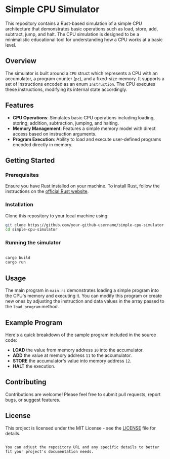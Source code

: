 # Simple CPU Simulator

This repository contains a Rust-based simulation of a simple CPU architecture that demonstrates basic operations such as load, store, add, subtract, jump, and halt. The CPU simulation is designed to be a minimalistic educational tool for understanding how a CPU works at a basic level.

## Overview

The simulator is built around a `CPU` struct which represents a CPU with an accumulator, a program counter (`pc`), and a fixed-size memory. It supports a set of instructions encoded as an enum `Instruction`. The CPU executes these instructions, modifying its internal state accordingly.

## Features

- **CPU Operations**: Simulates basic CPU operations including loading, storing, addition, subtraction, jumping, and halting.
- **Memory Management**: Features a simple memory model with direct access based on instruction arguments.
- **Program Execution**: Ability to load and execute user-defined programs encoded directly in memory.

## Getting Started

### Prerequisites

Ensure you have Rust installed on your machine. To install Rust, follow the instructions on the [official Rust website](https://www.rust-lang.org/tools/install).

### Installation

Clone this repository to your local machine using:

```bash
git clone https://github.com/your-github-username/simple-cpu-simulator.git
cd simple-cpu-simulator
```


### Running the simulator

```bash

cargo build
cargo run

```

## Usage

The main program in `main.rs` demonstrates loading a simple program into the CPU's memory and executing it. You can modify this program or create new ones by adjusting the instruction and data values in the array passed to the `load_program` method.

## Example Program

Here's a quick breakdown of the sample program included in the source code:

- **LOAD** the value from memory address `10` into the accumulator.
- **ADD** the value at memory address `11` to the accumulator.
- **STORE** the accumulator's value into memory address `12`.
- **HALT** the execution.

## Contributing

Contributions are welcome! Please feel free to submit pull requests, report bugs, or suggest features.

## License

This project is licensed under the MIT License - see the [LICENSE](LICENSE) file for details.
```

You can adjust the repository URL and any specific details to better fit your project's documentation needs.
